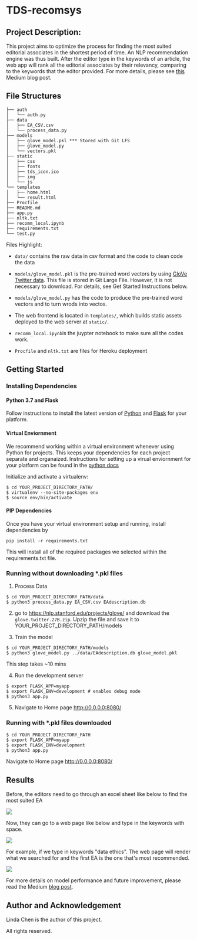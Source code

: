 # TDS-recomsys

## Project Description:

This project aims to optimize the process for finding the most suited editorial associates in the shortest period of time. An NLP recommendation engine was thus built. After the editor type in the keywords of an article, the web app will rank all the editorial associates by their relevancy, comparing to the keywords that the editor provided. For more details, please see [this](https://medium.com/@linnndachen/finding-a-reviewer-d0fd1a1572c2) Medium blog post.

## File Structures

```
├── auth
│   └── auth.py
├── data
│   ├── EA_CSV.csv
│   └── process_data.py
├── models
│   ├── glove_model.pkl *** Stored with Git LFS
│   ├── glove_model.py
│   └── vectors.pkl
├── static
│   ├── css 
│   ├── fonts
│   ├── tds_icon.ico
│   ├── img
│   └── js
└── templates
│   ├── home.html
│   └── result.html
├── Procfile
├── README.md
├── app.py
├── nltk.txt
├── recomm_local.ipynb
├── requirements.txt
└── test.py
```

Files Highlight:

- ```data/``` contains the raw data in csv format and the code to clean code the data

- ```models/glove_model.pkl``` is the pre-trained word vectors by using [GloVe Twitter data](https://nlp.stanford.edu/projects/glove/). This file is stored in Git Large File. However, it is not necessary to download. For details, see Get Started Instructions below.

- ```models/glove_model.py``` has the code to produce the pre-trained word vectors and to turn wrods into vectos. 


- The web frontend is located in ```templates/```, which builds static assets deployed to the web server at ```static/```.


- ```recomm_local.ipynb```is the juypter notebook to make sure all the codes work.


- ```Procfile``` and ```nltk.txt``` are files for Heroku deployment


## Getting Started

### Installing Dependencies

#### Python 3.7 and Flask

Follow instructions to install the latest version of [Python](https://docs.python.org/3/using/) and [Flask](https://flask.palletsprojects.com/en/1.0.x/installation/#install-flask) for your platform.

#### Virtual Enviornment

We recommend working within a virtual environment whenever using Python for projects. This keeps your dependencies for each project separate and organaized. Instructions for setting up a virual enviornment for your platform can be found in the [python docs](https://packaging.python.org/guides/installing-using-pip-and-virtual-environments/)

Initialize and activate a virtualenv:

```
$ cd YOUR_PROJECT_DIRECTORY_PATH/
$ virtualenv --no-site-packages env
$ source env/bin/activate
```

#### PIP Dependencies
Once you have your virtual environment setup and running, install dependencies by

```pip install -r requirements.txt```

This will install all of the required packages we selected within the requirements.txt file.

### Running without downloading *.pkl files

1. Process Data

```
$ cd YOUR_PROJECT_DIRECTORY_PATH/data
$ python3 process_data.py EA_CSV.csv EAdescription.db
```

2. go to https://nlp.stanford.edu/projects/glove/ and download the ```glove.twitter.27B.zip```. Upzip the file and save it to YOUR_PROJECT_DIRECTORY_PATH/models

3. Train the model

```
$ cd YOUR_PROJECT_DIRECTORY_PATH/models
$ python3 glove_model.py ../data/EAdescription.db glove_model.pkl
```

This step takes ~10 mins

4. Run the development server

```
$ export FLASK_APP=myapp
$ export FLASK_ENV=development # enables debug mode
$ python3 app.py
```

5. Navigate to Home page http://0.0.0.0:8080/

### Running with *.pkl files downloaded

```
$ cd YOUR_PROJECT_DIRECTORY_PATH
$ export FLASK_APP=myapp
$ export FLASK_ENV=development
$ python3 app.py
```

Navigate to Home page http://0.0.0.0:8080/

## Results

Before, the editors need to go through an excel sheet like below to find the most suited EA

![](static/img/results/before.png)


Now, they can go to a web page like below and type in the keywords with space.

![](static/img/results/result_1.png)


For example, if we type in keywords "data ethics". The web page will render what we searched for and the first EA is the one that's most recommended.

![](static/img/results/result_2.png)


For more details on model performance and future improvement, please read the Medium [blog post](https://linnndachen.medium.com/finding-a-reviewer-d0fd1a1572c2). 

## Author and Acknowledgement

Linda Chen is the author of this project.

All rights reserved.

